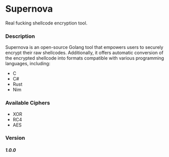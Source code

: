 # Supernova
Real fucking shellcode encryption tool.

### Description
Supernova is an open-source Golang tool that empowers users to securely encrypt their raw shellcodes. Additionally, it offers automatic conversion of the encrypted shellcode into formats compatible with various programming languages, including:

- C
- C#
- Rust
- Nim

### Available Ciphers

- XOR
- RC4
- AES

### Version

##### 1.0.0
